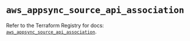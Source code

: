 # `aws_appsync_source_api_association`

Refer to the Terraform Registry for docs: [`aws_appsync_source_api_association`](https://registry.terraform.io/providers/hashicorp/aws/5.92.0/docs/resources/appsync_source_api_association).
